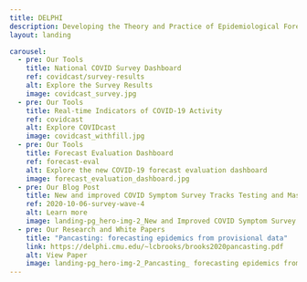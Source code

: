 ```yaml
---
title: DELPHI
description: Developing the Theory and Practice of Epidemiological Forecasting
layout: landing

carousel:
  - pre: Our Tools
    title: National COVID Survey Dashboard
    ref: covidcast/survey-results
    alt: Explore the Survey Results
    image: covidcast_survey.jpg
  - pre: Our Tools
    title: Real-time Indicators of COVID-19 Activity
    ref: covidcast
    alt: Explore COVIDcast
    image: covidcast_withfill.jpg
  - pre: Our Tools
    title: Forecast Evaluation Dashboard
    ref: forecast-eval
    alt: Explore the new COVID-19 forecast evaluation dashboard
    image: forecast_evaluation_dashboard.jpg
  - pre: Our Blog Post
    title: New and improved COVID Symptom Survey Tracks Testing and Mask-Wearing
    ref: 2020-10-06-survey-wave-4
    alt: Learn more
    image: landing-pg_hero-img-2_New and Improved COVID Symptom Survey Tracks Testing and Mask-Wearing.jpg
  - pre: Our Research and White Papers
    title: "Pancasting: forecasting epidemics from provisional data"
    link: https://delphi.cmu.edu/~lcbrooks/brooks2020pancasting.pdf
    alt: View Paper
    image: landing-pg_hero-img-2_Pancasting_ forecasting epidemics from provisional data.jpg
---
```

